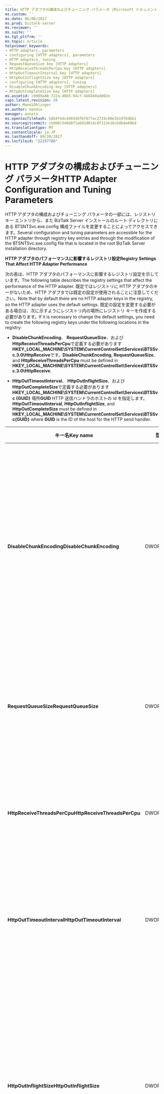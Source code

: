 ```yaml
---
title: HTTP アダプタの構成およびチューニング パラメータ |Microsoft ドキュメント
ms.custom: ''
ms.date: 06/08/2017
ms.prod: biztalk-server
ms.reviewer: ''
ms.suite: ''
ms.tgt_pltfrm: ''
ms.topic: article
helpviewer_keywords:
- HTTP adapters, parameters
- configuring [HTTP adapters], parameters
- HTTP adapters, tuning
- RequestQueueSize key [HTTP adapters]
- HttpReceiveThreadsPerCpu key [HTTP adapters]
- HttpOutTimeoutInterval key [HTTP adapters]
- HttpOutInflightSize key [HTTP adapters]
- configuring [HTTP adapters], tuning
- DisableChunkEncoding key [HTTP adapters]
- HttpOutCompleteSize key [HTTP adapters]
ms.assetid: c8989a88-722a-40b5-94cf-4b6840add02e
caps.latest.revision: 20
author: MandiOhlinger
ms.author: mandia
manager: anneta
ms.openlocfilehash: 5db4f4dc4403ddfbf677ac2729c00e2b1976db61
ms.sourcegitcommit: cb908c540d8f1a692d01dc8f313e16cb4b4e696d
ms.translationtype: MT
ms.contentlocale: ja-JP
ms.lasthandoff: 09/20/2017
ms.locfileid: "22257786"
---
```

# <a name="http-adapter-configuration-and-tuning-parameters"></a><span data-ttu-id="46b19-102">HTTP アダプタの構成およびチューニング パラメータ</span><span class="sxs-lookup"><span data-stu-id="46b19-102">HTTP Adapter Configuration and Tuning Parameters</span></span>
<span data-ttu-id="46b19-103">HTTP アダプタの構成およびチューニング パラメータの一部には、レジストリ キー エントリから、また BizTalk Server インストールのルート ディレクトリにある BTSNTSvc.exe.config 構成ファイルを変更することによってアクセスできます。</span><span class="sxs-lookup"><span data-stu-id="46b19-103">Several configuration and tuning parameters are accessible for the HTTP adapter through registry key entries and through the modification of the BTSNTSvc.exe.config file that is located in the root BizTalk Server installation directory.</span></span>  
  
 <span data-ttu-id="46b19-104">**HTTP アダプタのパフォーマンスに影響するレジストリ設定**</span><span class="sxs-lookup"><span data-stu-id="46b19-104">**Registry Settings That Affect HTTP Adapter Performance**</span></span>  
  
 <span data-ttu-id="46b19-105">次の表は、HTTP アダプタのパフォーマンスに影響するレジストリ設定を示しています。</span><span class="sxs-lookup"><span data-stu-id="46b19-105">The following table describes the registry settings that affect the performance of the HTTP adapter.</span></span> <span data-ttu-id="46b19-106">既定ではレジストリに HTTP アダプタのキーがないため、HTTP アダプタでは既定の設定が使用されることに注意してください。</span><span class="sxs-lookup"><span data-stu-id="46b19-106">Note that by default there are no HTTP adapter keys in the registry, so the HTTP adapter uses the default settings.</span></span> <span data-ttu-id="46b19-107">既定の設定を変更する必要がある場合は、次に示すようにレジストリ内の場所にレジストリ キーを作成する必要があります。</span><span class="sxs-lookup"><span data-stu-id="46b19-107">If it is necessary to change the default settings, you need to create the following registry keys under the following locations in the registry:</span></span>  
  
-   <span data-ttu-id="46b19-108">**DisableChunkEncoding**、 **RequestQueueSize**、および**HttpReceiveThreadsPerCpu**で定義する必要があります**HKEY_LOCAL_MACHINE\SYSTEM\CurrentControlSet\Services\BTSSvc.3.0\HttpReceive**です。</span><span class="sxs-lookup"><span data-stu-id="46b19-108">**DisableChunkEncoding**, **RequestQueueSize**, and **HttpReceiveThreadsPerCpu** must be defined in **HKEY_LOCAL_MACHINE\SYSTEM\CurrentControlSet\Services\BTSSvc.3.0\HttpReceive**.</span></span>  
  
-   <span data-ttu-id="46b19-109">**HttpOutTimeoutInterval**、 **HttpOutInflightSize**、および**HttpOutCompleteSize**で定義する必要があります**HKEY_LOCAL_MACHINE\SYSTEM\CurrentControlSet\Services\BTSSvc {GUID}** 場所**GUID** HTTP 送信ハンドラのホストの id を指定します。</span><span class="sxs-lookup"><span data-stu-id="46b19-109">**HttpOutTimeoutInterval**, **HttpOutInflightSize**, and **HttpOutCompleteSize** must be defined in **HKEY_LOCAL_MACHINE\SYSTEM\CurrentControlSet\Services\BTSSvc{GUID}** where **GUID** is the ID of the host for the HTTP send handler.</span></span>  
  
|<span data-ttu-id="46b19-110">キー名</span><span class="sxs-lookup"><span data-stu-id="46b19-110">Key name</span></span>|<span data-ttu-id="46b19-111">型</span><span class="sxs-lookup"><span data-stu-id="46b19-111">Type</span></span>|<span data-ttu-id="46b19-112">既定値</span><span class="sxs-lookup"><span data-stu-id="46b19-112">Default</span></span>|<span data-ttu-id="46b19-113">説明</span><span class="sxs-lookup"><span data-stu-id="46b19-113">Explanation</span></span>|  
|--------------|----------|-------------|-----------------|  
|<span data-ttu-id="46b19-114">**DisableChunkEncoding**</span><span class="sxs-lookup"><span data-stu-id="46b19-114">**DisableChunkEncoding**</span></span>|<span data-ttu-id="46b19-115">DWORD</span><span class="sxs-lookup"><span data-stu-id="46b19-115">DWORD</span></span>|<span data-ttu-id="46b19-116">0</span><span class="sxs-lookup"><span data-stu-id="46b19-116">0</span></span>|<span data-ttu-id="46b19-117">クライアントに応答を返すときに、HTTP 受信アダプタでチャンク エンコードを使用するかどうかを規制します。</span><span class="sxs-lookup"><span data-stu-id="46b19-117">Regulates whether or not the HTTP receive adapter uses chunked encoding when sending responses back to the client.</span></span><br /><br /> <span data-ttu-id="46b19-118">HTTP 受信アダプタの応答にチャンク エンコードを使用しない場合、0 以外の値に設定します。</span><span class="sxs-lookup"><span data-stu-id="46b19-118">Set to a nonzero value to turn off chunked encoding for HTTP receive adapter responses.</span></span><br /><br /> <span data-ttu-id="46b19-119">**最小値:** 0</span><span class="sxs-lookup"><span data-stu-id="46b19-119">**Minimum value:** 0</span></span><br /><br /> <span data-ttu-id="46b19-120">**最大値:** 0 以外の値</span><span class="sxs-lookup"><span data-stu-id="46b19-120">**Maximum value:** Any nonzero value</span></span>|  
|<span data-ttu-id="46b19-121">**RequestQueueSize**</span><span class="sxs-lookup"><span data-stu-id="46b19-121">**RequestQueueSize**</span></span>|<span data-ttu-id="46b19-122">DWORD</span><span class="sxs-lookup"><span data-stu-id="46b19-122">DWORD</span></span>|<span data-ttu-id="46b19-123">256</span><span class="sxs-lookup"><span data-stu-id="46b19-123">256</span></span>|<span data-ttu-id="46b19-124">HTTP 受信アダプタで一度に処理される同時実行要求の数を定義します。</span><span class="sxs-lookup"><span data-stu-id="46b19-124">Defines the number of concurrent requests that the HTTP receive adapter processes at one time.</span></span><br /><br /> <span data-ttu-id="46b19-125">**最小値:** 10</span><span class="sxs-lookup"><span data-stu-id="46b19-125">**Minimum value:**  10</span></span><br /><br /> <span data-ttu-id="46b19-126">**最大値:** 2048</span><span class="sxs-lookup"><span data-stu-id="46b19-126">**Maximum value:** 2048</span></span>|  
|<span data-ttu-id="46b19-127">**HttpReceiveThreadsPerCpu**</span><span class="sxs-lookup"><span data-stu-id="46b19-127">**HttpReceiveThreadsPerCpu**</span></span>|<span data-ttu-id="46b19-128">DWORD</span><span class="sxs-lookup"><span data-stu-id="46b19-128">DWORD</span></span>|<span data-ttu-id="46b19-129">2</span><span class="sxs-lookup"><span data-stu-id="46b19-129">2</span></span>|<span data-ttu-id="46b19-130">HTTP 受信アダプタに割り当てられている CPU ごとのスレッドの数を定義します。</span><span class="sxs-lookup"><span data-stu-id="46b19-130">Defines the number of threads per CPU that are allocated to the HTTP receive adapter.</span></span><br /><br /> <span data-ttu-id="46b19-131">**最小値:** 1</span><span class="sxs-lookup"><span data-stu-id="46b19-131">**Minimum value:** 1</span></span><br /><br /> <span data-ttu-id="46b19-132">**最大値:** 10</span><span class="sxs-lookup"><span data-stu-id="46b19-132">**Maximum value:** 10</span></span>|  
|<span data-ttu-id="46b19-133">**HttpOutTimeoutInterval**</span><span class="sxs-lookup"><span data-stu-id="46b19-133">**HttpOutTimeoutInterval**</span></span>|<span data-ttu-id="46b19-134">DWORD</span><span class="sxs-lookup"><span data-stu-id="46b19-134">DWORD</span></span>|<span data-ttu-id="46b19-135">2000</span><span class="sxs-lookup"><span data-stu-id="46b19-135">2000</span></span>|<span data-ttu-id="46b19-136">タイムアウトする前に、HTTP 送信アダプタが待機する間隔を秒単位で定義します。</span><span class="sxs-lookup"><span data-stu-id="46b19-136">Defines the interval in seconds that the HTTP send adapter will wait before timing out.</span></span><br /><br /> <span data-ttu-id="46b19-137">**最小値:** 500</span><span class="sxs-lookup"><span data-stu-id="46b19-137">**Minimum value:** 500</span></span><br /><br /> <span data-ttu-id="46b19-138">**最大値:** 10000000</span><span class="sxs-lookup"><span data-stu-id="46b19-138">**Maximum value:** 10000000</span></span>|  
|<span data-ttu-id="46b19-139">**HttpOutInflightSize**</span><span class="sxs-lookup"><span data-stu-id="46b19-139">**HttpOutInflightSize**</span></span>|<span data-ttu-id="46b19-140">DWORD</span><span class="sxs-lookup"><span data-stu-id="46b19-140">DWORD</span></span>|<span data-ttu-id="46b19-141">100</span><span class="sxs-lookup"><span data-stu-id="46b19-141">100</span></span>|<span data-ttu-id="46b19-142">BizTalk Server の HTTP 送信アダプタのインスタンスによって処理される、同時実行 HTTP 要求の最大数です。</span><span class="sxs-lookup"><span data-stu-id="46b19-142">This is the maximum number of concurrent HTTP requests that BizTalk Server HTTP send adapter instance will handle.</span></span><br /><br /> <span data-ttu-id="46b19-143">待機時間の推奨値は 3 ~ 5 倍の間、 **maxconnection**構成ファイル エントリを次に説明します。</span><span class="sxs-lookup"><span data-stu-id="46b19-143">The recommended value for latency is between 3 to 5 times that of the **maxconnection** configuration file entry discussed below.</span></span><br /><br /> <span data-ttu-id="46b19-144">**最小値:** 1</span><span class="sxs-lookup"><span data-stu-id="46b19-144">**Minimum value:** 1</span></span><br /><br /> <span data-ttu-id="46b19-145">**最大値:** 1024</span><span class="sxs-lookup"><span data-stu-id="46b19-145">**Maximum value:** 1024</span></span>|  
|<span data-ttu-id="46b19-146">**HttpOutCompleteSize**</span><span class="sxs-lookup"><span data-stu-id="46b19-146">**HttpOutCompleteSize**</span></span>|<span data-ttu-id="46b19-147">DWORD</span><span class="sxs-lookup"><span data-stu-id="46b19-147">DWORD</span></span>|<span data-ttu-id="46b19-148">5</span><span class="sxs-lookup"><span data-stu-id="46b19-148">5</span></span>|<span data-ttu-id="46b19-149">HTTP 送信アダプターから返されるバッチ メッセージのサイズを制御します。</span><span class="sxs-lookup"><span data-stu-id="46b19-149">Controls the size of the batch of messages that is returned from the HTTP send adapter.</span></span> <span data-ttu-id="46b19-150">バッファーがいっぱいでないと、未処理の応答がある場合、アダプターはバッチをコミットするまで 1 秒間待機します。</span><span class="sxs-lookup"><span data-stu-id="46b19-150">If the buffer is not full and there are outstanding responses then the adapter will wait for 1 second until it commits the batch.</span></span>  <span data-ttu-id="46b19-151">低待機時間シナリオでは、これは処理のメッセージ ボックスにすぐに応答メッセージを送信するアダプターを 1 に設定する必要があります。</span><span class="sxs-lookup"><span data-stu-id="46b19-151">For low-latency scenarios this should be set to 1 which will allow the adapter to send response messages immediately to the message box for processing.</span></span><br /><br /> <span data-ttu-id="46b19-152">**最小値:** 1</span><span class="sxs-lookup"><span data-stu-id="46b19-152">**Minimum value:** 1</span></span><br /><br /> <span data-ttu-id="46b19-153">**最大値:** 1024</span><span class="sxs-lookup"><span data-stu-id="46b19-153">**Maximum value:** 1024</span></span>|  
  
 <span data-ttu-id="46b19-154">**特定の接続先サーバーに、HTTP 送信アダプターによって行われた同時接続数を制御するために構成ファイル エントリ**</span><span class="sxs-lookup"><span data-stu-id="46b19-154">**Configuration File Entry to Govern the Number of Concurrent Connections Made by the HTTP Send Adapter to a Particular Destination Server**</span></span>  
  
 <span data-ttu-id="46b19-155">BizTalk Server インストールのルート ディレクトリにある BTSNTSvc.exe.config ファイルにエントリを作成することで、HTTP アダプタから特定の接続先サーバーに開かれる同時接続の数を構成できます。</span><span class="sxs-lookup"><span data-stu-id="46b19-155">The number of concurrent connections that the HTTP adapter opens for a particular destination server can be configured by making an entry in the BTSNTSvc.exe.config file that is located in the root BizTalk Server installation directory.</span></span>  
  
> [!NOTE]
>  <span data-ttu-id="46b19-156">このプロパティは、HTTP アダプタと SOAP アダプタから同じ HTTP サーバーにメッセージを送信する場合に、両方のアダプタに適用されます。</span><span class="sxs-lookup"><span data-stu-id="46b19-156">This property will be applied to both HTTP and SOAP adapters if they send messages to the same destination HTTP server.</span></span> <span data-ttu-id="46b19-157">"Maxconnnection"プロパティの既定値は 2、すべての Uri の"maxconnection"プロパティを設定できる最大値は 20 です。</span><span class="sxs-lookup"><span data-stu-id="46b19-157">The default value for the “maxconnnection” property is 2, the maximum value that can be set for the “maxconnection” property for all URIs is 20.</span></span>  
  
 <span data-ttu-id="46b19-158">"最大接続数" プロパティの構成例を次に示します。</span><span class="sxs-lookup"><span data-stu-id="46b19-158">The following is an example of the configuration for the maximum connections property:</span></span>  
  
```  
<configuration>  
  <system.net>  
    <connectionManagement>  
      <add address = "http://www.contoso.com" maxconnection = "20" />  
      <add address = "http://www.northwind.com" maxconnection = "2" />  
    </connectionManagement>  
  </system.net>  
</configuration>  
```  
  
## <a name="see-also"></a><span data-ttu-id="46b19-159">参照</span><span class="sxs-lookup"><span data-stu-id="46b19-159">See Also</span></span>  
 [<span data-ttu-id="46b19-160">HTTP アダプタの構成</span><span class="sxs-lookup"><span data-stu-id="46b19-160">Configuring the HTTP Adapter</span></span>](../core/configuring-the-http-adapter.md)